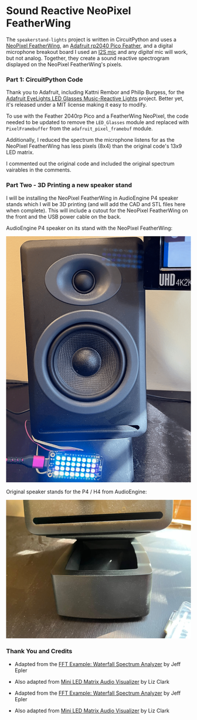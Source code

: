 # Sound Reactive NeoPixel FeatherWing 

The `speakerstand-lights` project is written in CircuitPython and     uses a [NeoPixel FeatherWing](https://www.adafruit.com/product/3124), an [Adafruit rp2040 Pico Feather](https://learn.adafruit.com/adafruit-feather-rp2040-pico), and a digital microphone breakout board I used an [I2S mic](https://learn.adafruit.com/adafruit-i2s-mems-microphone-breakout) and any *digital* mic will work, but not analog. Together, they create a sound reactive spectrogram displayed on the NeoPixel FeatherWing's pixels.

### Part 1: CircuitPython Code

Thank you to Adafruit, including Kattni Rembor and Philip Burgess, for the [Adafruit EyeLights LED Glasses Music-Reactive Lights](https://learn.adafruit.com/adafruit-eyelights-led-glasses-and-driver/music-reactive-lights) project.  Better yet, it's released under a MIT license making it easy to modify.

To use with the Feather 2040rp Pico and a FeatherWing NeoPixel, the code needed to be updated to remove the `LED_Glasses` module and replaced with `PixelFramebuffer` from the `adafruit_pixel_framebuf` module.

Additionally, I reduced the spectrum the microphone listens for as the NeoPixel FeatherWing has less pixels (8x4) than the original code's 13x9 LED matrix.

I commented out the original code and included the original spectrum vairables in the comments.

### Part Two - 3D Printing a new speaker stand

I will be installing the NeoPixel FeatherWing in AudioEngine P4 speaker stands which I will be 3D printing (and will add the CAD and STL files here when complete).  This will include a cutout for the NeoPixel FeatherWing on the front and the USB power cable on the back.

AudioEngine P4 speaker on its stand with the NeoPixel FeatherWing:

![AudioEngine P4 speaker on its stand with the NeoPixel FeatherWing](/pictures/speaker-feather.png)

Original speaker stands for the P4 / H4 from AudioEngine:

![Original speaker stands for the P4 / H4 from AudioEngine:](/pictures/p4-speakerstand.jpg)

### Thank You and Credits

* Adapted from the [FFT Example: Waterfall Spectrum Analyzer](https://learn.adafruit.com/ulab-crunch-numbers-fast-with-circuitpython/overview ) by Jeff Epler

* Also adapted from [Mini LED Matrix Audio Visualizer](https://learn.adafruit.com/mini-led-matrix-audio-visualizer/code-the-mini-led-matrix-audio-visualizer) by Liz Clark

* Adapted from the [FFT Example: Waterfall Spectrum Analyzer](https://learn.adafruit.com/ulab-crunch-numbers-fast-with-circuitpython/overview ) by Jeff Epler

* Also adapted from [Mini LED Matrix Audio Visualizer](https://learn.adafruit.com/mini-led-matrix-audio-visualizer/code-the-mini-led-matrix-audio-visualizer) by Liz Clark
